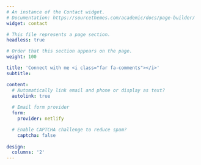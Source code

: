 ```yaml
---
# An instance of the Contact widget.
# Documentation: https://sourcethemes.com/academic/docs/page-builder/
widget: contact

# This file represents a page section.
headless: true

# Order that this section appears on the page.
weight: 100

title: 'Connect with me <i class="far fa-comments"></i>'
subtitle: 

content:
  # Automatically link email and phone or display as text?
  autolink: true
  
  # Email form provider
  form:
    provider: netlify

  # Enable CAPTCHA challenge to reduce spam?
    captcha: false
  
design:
  columns: '2'
---
```

